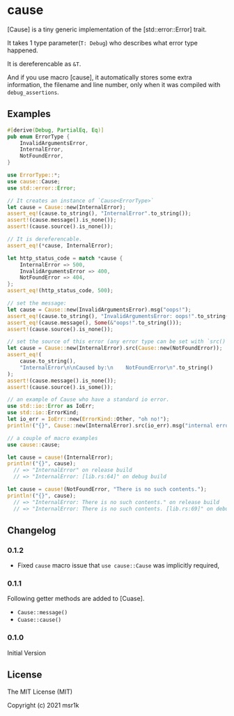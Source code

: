 # cause

[Cause] is a tiny generic implementation of the [std::error::Error] trait.

It takes 1 type parameter(`T: Debug`) who describes what error type happened.

It is dereferencable as `&T`.

And if you use macro [cause], it automatically stores some extra information,
the filename and line number, only when it was compiled with `debug_assertions`.

## Examples

```rust
#[derive(Debug, PartialEq, Eq)]
pub enum ErrorType {
    InvalidArgumentsError,
    InternalError,
    NotFoundError,
}

use ErrorType::*;
use cause::Cause;
use std::error::Error;

// It creates an instance of `Cause<ErrorType>`
let cause = Cause::new(InternalError);
assert_eq!(cause.to_string(), "InternalError".to_string());
assert!(cause.message().is_none());
assert!(cause.source().is_none());

// It is dereferencable.
assert_eq!(*cause, InternalError);

let http_status_code = match *cause {
    InternalError => 500,
    InvalidArgumentsError => 400,
    NotFoundError => 404,
};
assert_eq!(http_status_code, 500);

// set the message:
let cause = Cause::new(InvalidArgumentsError).msg("oops!");
assert_eq!(cause.to_string(), "InvalidArgumentsError: oops!".to_string());
assert_eq!(cause.message(), Some(&"oops!".to_string()));
assert!(cause.source().is_none());

// set the source of this error (any error type can be set with `src()`):
let cause = Cause::new(InternalError).src(Cause::new(NotFoundError));
assert_eq!(
    cause.to_string(),
    "InternalError\n\nCaused by:\n    NotFoundError\n".to_string()
);
assert!(cause.message().is_none());
assert!(cause.source().is_some());

// an example of Cause who have a standard io error.
use std::io::Error as IoErr;
use std::io::ErrorKind;
let io_err = IoErr::new(ErrorKind::Other, "oh no!");
println!("{}", Cause::new(InternalError).src(io_err).msg("internal error caused by io error"));

// a couple of macro examples
use cause::cause;

let cause = cause!(InternalError);
println!("{}", cause);
  // => "InternalError" on release build
  // => "InternalError: [lib.rs:64]" on debug build

let cause = cause!(NotFoundError, "There is no such contents.");
println!("{}", cause);
  // => "InternalError: There is no such contents." on release build
  // => "InternalError: There is no such contents. [lib.rs:69]" on debug build

```

## Changelog

### 0.1.2

- Fixed `cause` macro issue that `use cause::Cause` was implicitly required,

### 0.1.1

Following getter methods are added to [Cuase].

- `Cause::message()`
- `Cuase::cause()`

### 0.1.0

Initial Version

## License

The MIT License (MIT)

Copyright (c) 2021 msr1k
